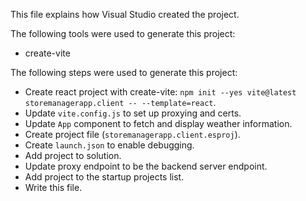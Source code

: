 This file explains how Visual Studio created the project.

The following tools were used to generate this project:
- create-vite

The following steps were used to generate this project:
- Create react project with create-vite: `npm init --yes vite@latest storemanagerapp.client -- --template=react`.
- Update `vite.config.js` to set up proxying and certs.
- Update `App` component to fetch and display weather information.
- Create project file (`storemanagerapp.client.esproj`).
- Create `launch.json` to enable debugging.
- Add project to solution.
- Update proxy endpoint to be the backend server endpoint.
- Add project to the startup projects list.
- Write this file.
